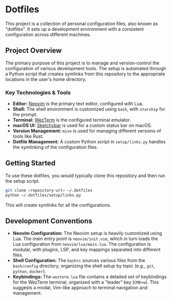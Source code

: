 # Dotfiles

This project is a collection of personal configuration files, also known as
"dotfiles". It sets up a development environment with a consistent configuration
across different machines.

## Project Overview

The primary purpose of this project is to manage and version-control the
configuration of various development tools. The setup is automated through
a Python script that creates symlinks from this repository to the appropriate
locations in the user's home directory.

### Key Technologies & Tools

- **Editor:** [Neovim](https://neovim.io/) is the primary text editor,
  configured with Lua.
- **Shell:** The shell environment is customized using `bash`, with `starship`
  for the prompt.
- **Terminal:** [WezTerm](https://wezfurlong.org/wezterm/) is the configured
  terminal emulator.
- **macOS UI:** [Sketchybar](https://felixkratz.github.io/SketchyBar/) is used
  for a custom status bar on macOS.
- **Version Management:** `mise` is used for managing different versions of
  tools like Rust.
- **Dotfile Management:** A custom Python script in `setup/links.py` handles the
  symlinking of the configuration files.

## Getting Started

To use these dotfiles, you would typically clone this repository and then run
the setup script.

```bash
git clone <repository-url> ~/.dotfiles
python ~/.dotfiles/setup/links.py
```

This will create symlinks for all the configurations.

## Development Conventions

- **Neovim Configuration:** The Neovim setup is heavily customized using Lua.
  The main entry point is `neovim/init.vim`, which in turn loads the Lua
  configuration from `neovim/lua/main.lua`. The configuration is modular, with
  plugins, LSP, and key mappings separated into different files.
- **Shell Configuration:** The `bashrc` sources various files from the
  `bash/config` directory, organizing the shell setup by topic (e.g., `git`,
  `python`, `docker`).
- **Keybindings:** The `wezterm.lua` file contains a detailed set of keybindings
  for the WezTerm terminal, organized with a "leader" key (`CMD+w`). This suggests
  a modal, Vim-like approach to terminal navigation and management.
